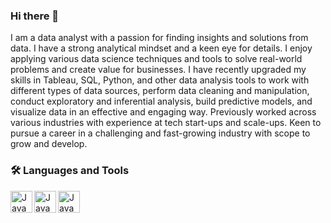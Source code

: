 ### Hi there 👋

I am a data analyst with a passion for finding insights and solutions from data. I have a strong analytical mindset and a keen eye for details. I enjoy applying various data science techniques and tools to solve real-world problems and create value for businesses. I have recently upgraded my skills in  Tableau, SQL, Python, and other data analysis tools to work with different types of data sources, perform data cleaning and manipulation, conduct exploratory and inferential analysis, build predictive models, and visualize data in an effective and engaging way.
Previously worked across various industries with experience at tech start-ups and scale-ups. Keen to pursue a career in a challenging and fast-growing industry with scope to grow and develop. 

###  🛠 Languages and Tools

<img align="left" alt="Java" width="35px" src="https://cdn.jsdelivr.net/gh/devicons/devicon/icons/postgresql/postgresql-original.svg" />
<img align="left" alt="Java" width="35px" src="https://cdn.jsdelivr.net/gh/devicons/devicon/icons/python/python-original.svg" />
<img align="left" alt="Java" width="35px" src="https://cdn.jsdelivr.net/gh/devicons/devicon/icons/mysql/mysql-original.svg" />
